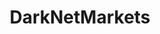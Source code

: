 ---
title: DarkNetMarkets
crosslinks:
- DNMSuperlist
- DNMUK
- AlphaBayMarket
- DankNation
- TheXanaxCartel
- Bitcoin
- Monero
- Drugs
- AlphaBay
- HansaDarknetMarket
- emailprivacy
- TradeRoute
- Dream_Market
- DarkNetNerds
- dickpic
- tails
- grams
- LSD
- murderhomelesspeople
- ReagentTesting
---